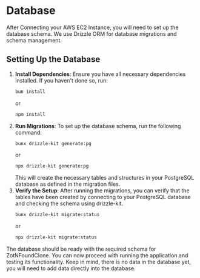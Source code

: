 # Database

After Connecting your AWS EC2 Instance, you will need to set up the database schema. We use Drizzle ORM for database migrations and schema management.

## Setting Up the Database

1. **Install Dependencies**: Ensure you have all necessary dependencies installed. If you haven't done so, run:
   ```bash
   bun install
   ```
   or
   ```bash
   npm install
   ```
2. **Run Migrations**: To set up the database schema, run the following command:
   ```bash
   bunx drizzle-kit generate:pg
   ```
   or
   ```bash
   npx drizzle-kit generate:pg
   ```
   This will create the necessary tables and structures in your PostgreSQL database as defined in the migration files.
3. **Verify the Setup**: After running the migrations, you can verify that the tables have been created by connecting to your PostgreSQL database and checking the schema using drizzle-kit.
    ```bash
    bunx drizzle-kit migrate:status
    ```
    or
    ```bash
    npx drizzle-kit migrate:status
    ```

The database should be ready with the required schema for ZotNFoundClone. You can now proceed with running the application and testing its functionality.
Keep in mind, there is no data in the database yet, you will need to add data directly into the database.